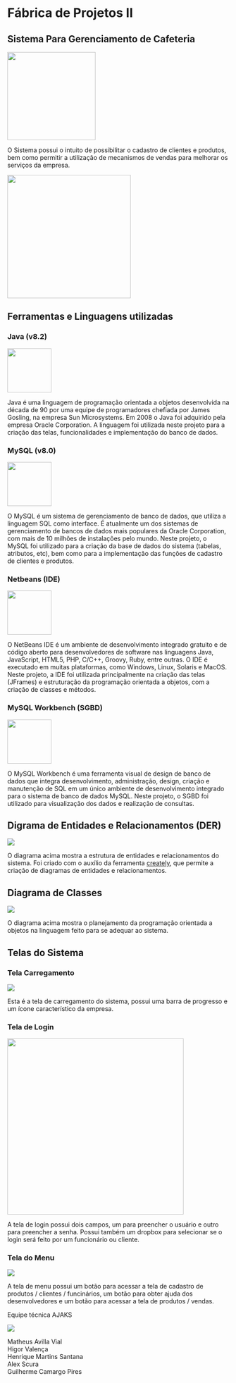 # __Fábrica de Projetos II__

## __Sistema Para Gerenciamento de Cafeteria__

<img src="images/star-coffee.png" height="200px">

O Sistema possui o intuito de possibilitar o cadastro de clientes e produtos, bem como permitir a utilização de mecanismos de vendas para melhorar os serviços da empresa.  

<img src="images/software.jfif" height="280px">

## __Ferramentas e Linguagens utilizadas__

### **Java (v8.2)**  

<img src="images/java.png" height="100px">

Java é uma linguagem de programação orientada a objetos desenvolvida na década de 90 por uma equipe de programadores chefiada por James Gosling, na empresa Sun Microsystems. Em 2008 o Java foi adquirido pela empresa Oracle Corporation. A linguagem foi utilizada neste projeto para a criação das telas, funcionalidades e implementação do banco de dados.  

### **MySQL (v8.0)**  

<img src="images/mysql.png" height="100px">

O MySQL é um sistema de gerenciamento de banco de dados, que utiliza a linguagem SQL como interface. É atualmente um dos sistemas de gerenciamento de bancos de dados mais populares da Oracle Corporation, com mais de 10 milhões de instalações pelo mundo. Neste projeto, o MySQL foi utilizado para a criação da base de dados do sistema (tabelas, atributos, etc), bem como para a implementação das funções de cadastro de clientes e produtos.

### **Netbeans (IDE)**  

<img src="images/netbeans.png" height="100px">

O NetBeans IDE é um ambiente de desenvolvimento integrado gratuito e de código aberto para desenvolvedores de software nas linguagens Java, JavaScript, HTML5, PHP, C/C++, Groovy, Ruby, entre outras. O IDE é executado em muitas plataformas, como Windows, Linux, Solaris e MacOS. Neste projeto, a IDE foi utilizada principalmente na criação das telas (JFrames) e estruturação da programação orientada a objetos, com a criação de classes e métodos.

### **MySQL Workbench (SGBD)**  

<img src="images/workbench.png" height="100px">

O MySQL Workbench é uma ferramenta visual de design de banco de dados que integra desenvolvimento, administração, design, criação e manutenção de SQL em um único ambiente de desenvolvimento integrado para o sistema de banco de dados MySQL. Neste projeto, o SGBD foi utilizado para visualização dos dados e realização de consultas.

## __Digrama de Entidades e Relacionamentos (DER)__

<img src="images/der.jpeg">

O diagrama acima mostra a estrutura de entidades e relacionamentos do sistema. Foi criado com o auxílio da ferramenta <a href="https://creately.com/">creately</a>, que permite a criação de diagramas de entidades e relacionamentos.

## __Diagrama de Classes__

<img src="images/dc.jpeg">

O diagrama acima mostra o planejamento da programação orientada a objetos na linguagem feito para se adequar ao sistema.

## __Telas do Sistema__

### **Tela Carregamento**  

<img src="images/splash.png">

Esta é a tela de carregamento do sistema, possui uma barra de progresso e um ícone característico da empresa.

### **Tela de Login**

<img src="images/login.png" height="400px">

A tela de login possui dois campos, um para preencher o usuário e outro para preencher a senha. Possui também um dropbox para selecionar se o login será feito por um funcionário ou cliente.

### **Tela do Menu**

<img src="images/menu.png">

A tela de menu possui um botão para acessar a tela de cadastro de produtos / clientes / funcinários, um botão para obter ajuda dos desenvolvedores e um botão para acessar a tela de produtos / vendas.

Equipe técnica AJAKS  

<img src="images/Logo-ajaks.png">

Matheus Avilla Vial  
Higor Valença  
Henrique Martins Santana  
Alex Scura  
Guilherme Camargo Pires  


